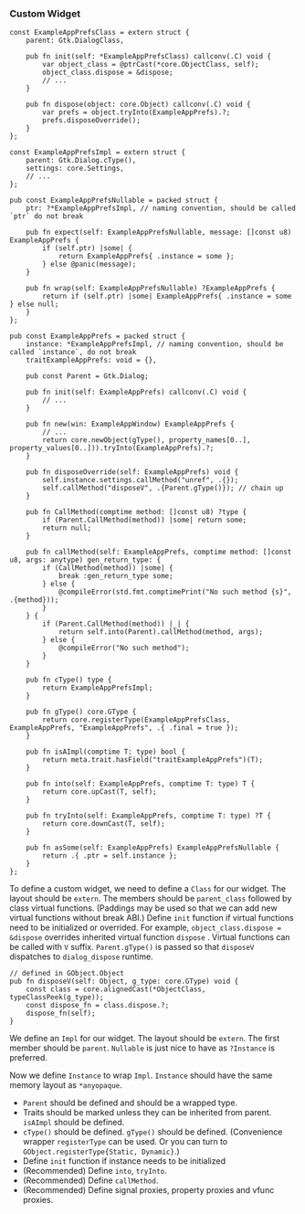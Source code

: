 ### Custom Widget

```zig
const ExampleAppPrefsClass = extern struct {
    parent: Gtk.DialogClass,

    pub fn init(self: *ExampleAppPrefsClass) callconv(.C) void {
        var object_class = @ptrCast(*core.ObjectClass, self);
        object_class.dispose = &dispose;
        // ...
    }

    pub fn dispose(object: core.Object) callconv(.C) void {
        var prefs = object.tryInto(ExampleAppPrefs).?;
        prefs.disposeOverride();
    }
};

const ExampleAppPrefsImpl = extern struct {
    parent: Gtk.Dialog.cType(),
    settings: core.Settings,
    // ...
};

pub const ExampleAppPrefsNullable = packed struct {
    ptr: ?*ExampleAppPrefsImpl, // naming convention, should be called `ptr` do not break

    pub fn expect(self: ExampleAppPrefsNullable, message: []const u8) ExampleAppPrefs {
        if (self.ptr) |some| {
            return ExampleAppPrefs{ .instance = some };
        } else @panic(message);
    }

    pub fn wrap(self: ExampleAppPrefsNullable) ?ExampleAppPrefs {
        return if (self.ptr) |some| ExampleAppPrefs{ .instance = some } else null;
    }
};

pub const ExampleAppPrefs = packed struct {
    instance: *ExampleAppPrefsImpl, // naming convention, should be called `instance`, do not break
    traitExampleAppPrefs: void = {},

    pub const Parent = Gtk.Dialog;

    pub fn init(self: ExampleAppPrefs) callconv(.C) void {
        // ...
    }

    pub fn new(win: ExampleAppWindow) ExampleAppPrefs {
        // ...
        return core.newObject(gType(), property_names[0..], property_values[0..])).tryInto(ExampleAppPrefs).?;
    }

    pub fn disposeOverride(self: ExampleAppPrefs) void {
        self.instance.settings.callMethod("unref", .{});
        self.callMethod("disposeV", .{Parent.gType()}); // chain up
    }

    pub fn CallMethod(comptime method: []const u8) ?type {
        if (Parent.CallMethod(method)) |some| return some;
        return null;
    }

    pub fn callMethod(self: ExampleAppPrefs, comptime method: []const u8, args: anytype) gen_return_type: {
        if (CallMethod(method)) |some| {
            break :gen_return_type some;
        } else {
            @compileError(std.fmt.comptimePrint("No such method {s}", .{method}));
        }
    } {
        if (Parent.CallMethod(method)) |_| {
            return self.into(Parent).callMethod(method, args);
        } else {
            @compileError("No such method");
        }
    }

    pub fn cType() type {
        return ExampleAppPrefsImpl;
    }

    pub fn gType() core.GType {
        return core.registerType(ExampleAppPrefsClass, ExampleAppPrefs, "ExampleAppPrefs", .{ .final = true });
    }

    pub fn isAImpl(comptime T: type) bool {
        return meta.trait.hasField("traitExampleAppPrefs")(T);
    }

    pub fn into(self: ExampleAppPrefs, comptime T: type) T {
        return core.upCast(T, self);
    }

    pub fn tryInto(self: ExampleAppPrefs, comptime T: type) ?T {
        return core.downCast(T, self);
    }

    pub fn asSome(self: ExampleAppPrefs) ExampleAppPrefsNullable {
        return .{ .ptr = self.instance };
    }
};
```

To define a custom widget, we need to define a `Class` for our widget. The layout should be `extern`. The members should be `parent_class` followed by class virtual functions. (Paddings may be used so that we can add new virtual functions without break ABI.) Define `init` function if virtual functions need to be initialized or overrided. For example, `object_class.dispose = &dispose` overrides inherited virtual function `dispose` . Virtual functions can be called with `V` suffix. `Parent.gType()` is passed so that `disposeV` dispatches to `dialog_dispose` runtime.

```zig
// defined in GObject.Object
pub fn disposeV(self: Object, g_type: core.GType) void {
    const class = core.alignedCast(*ObjectClass, typeClassPeek(g_type));
    const dispose_fn = class.dispose.?;
    dispose_fn(self);
}
```

We define an `Impl` for our widget. The layout should be `extern`. The first member should be `parent`. `Nullable` is just nice to have as `?Instance` is preferred.

Now we define `Instance` to wrap `Impl`. `Instance` should have the same memory layout as `*anyopaque`.

- `Parent` should be defined and should be a wrapped type.
- Traits should be marked unless they can be inherited from parent. `isAImpl` should be defined.
- `cType()` should be defined. `gType()` should be defined. (Convenience wrapper `registerType` can be used. Or you can turn to `GObject.registerType{Static, Dynamic}`.)
- Define `init` function if instance needs to be initialized
- (Recommended) Define `into`, `tryInto`.
- (Recommended) Define `callMethod`.
- (Recommended) Define signal proxies, property proxies and vfunc proxies.

